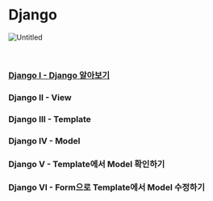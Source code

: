 # Django

![Untitled](https://github.com/user-attachments/assets/41a112b8-3e86-4369-9cb5-c13420a9ff17)

<br>

### [Django I - Django 알아보기](https://github.com/ahyun39/ML-Engineer/blob/main/Data_Engineering/Django/Django_%EC%95%8C%EC%95%84%EB%B3%B4%EA%B8%B0.md)
### Django II - View
### Django III - Template
### Django IV - Model
### Django V - Template에서 Model 확인하기
### Django VI - Form으로 Template에서 Model 수정하기